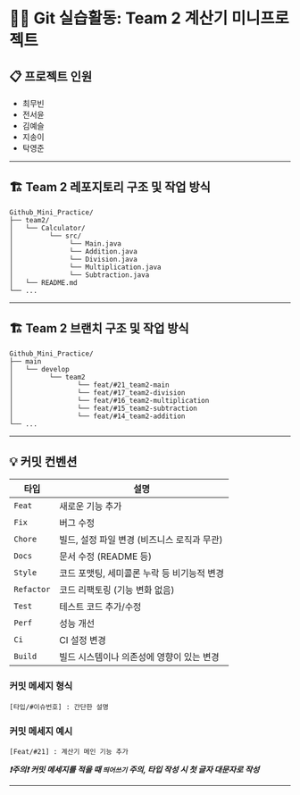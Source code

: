 # 🧑‍💻 Git 실습활동: Team 2 계산기 미니프로젝트

## 📋 프로젝트 인원
- 최무빈
- 전서윤
- 김예슬
- 지송이
- 탁영준

---

## 🏗️ Team 2 레포지토리 구조 및 작업 방식

```
Github_Mini_Practice/
├── team2/
│   └── Calculator/
│         └── src/
│              └── Main.java
│              └── Addition.java
│              └── Division.java
│              └── Multiplication.java
│              └── Subtraction.java
│   └── README.md
└── ...
```

---

## 🏗️ Team 2 브랜치 구조 및 작업 방식
```
Github_Mini_Practice/
├── main
│   └── develop
│         └── team2
│                └── feat/#21_team2-main
│                └── feat/#17_team2-division
│                └── feat/#16_team2-multiplication
│                └── feat/#15_team2-subtraction
│                └── feat/#14_team2-addition
└── ...
```

---

## 💡 커밋 컨벤션

| 타입         | 설명                         |
| ---------- | -------------------------- |
| `Feat`     | 새로운 기능 추가                  |
| `Fix`      | 버그 수정                      |
| `Chore`    | 빌드, 설정 파일 변경 (비즈니스 로직과 무관) |
| `Docs`     | 문서 수정 (README 등)           |
| `Style`    | 코드 포맷팅, 세미콜론 누락 등 비기능적 변경  |
| `Refactor` | 코드 리팩토링 (기능 변화 없음)         |
| `Test`     | 테스트 코드 추가/수정               |
| `Perf`     | 성능 개선                      |
| `Ci`       | CI 설정 변경                   |
| `Build`    | 빌드 시스템이나 의존성에 영향이 있는 변경    |

### **커밋 메세지 형식**  
`[타입/#이슈번호] : 간단한 설명`

### **커밋 메세지 예시**  
`[Feat/#21] : 계산기 메인 기능 추가`

  
**_❗️주의❗️ 커밋 메세지를 적을 때  `띄어쓰기` 주의, 타입 작성 시 첫 글자 대문자로 작성_**


---
